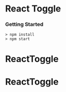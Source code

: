 # React Toggle

### Getting Started

```
> npm install
> npm start
```

# ReactToggle
# ReactToggle
